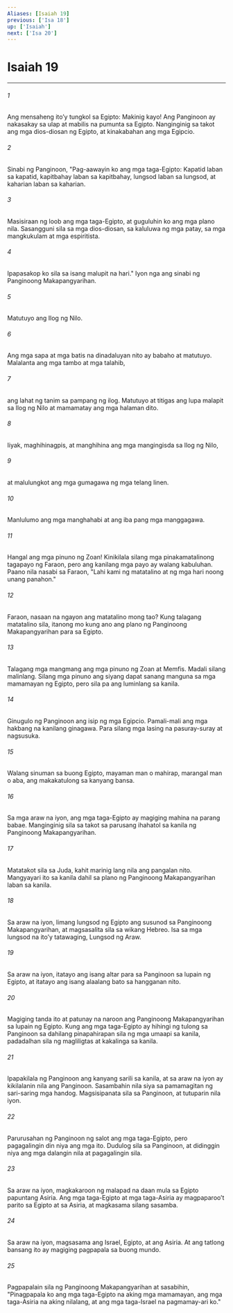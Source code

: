 ```yaml
---
Aliases: [Isaiah 19]
previous: ['Isa 18']
up: ['Isaiah']
next: ['Isa 20']
---
```

# Isaiah 19

***

###### 1
Ang mensaheng itoʼy tungkol sa Egipto: Makinig kayo! Ang Panginoon ay nakasakay sa ulap at mabilis na pumunta sa Egipto. Nanginginig sa takot ang mga dios-diosan ng Egipto, at kinakabahan ang mga Egipcio. 

###### 2
Sinabi ng Panginoon, "Pag-aawayin ko ang mga taga-Egipto: Kapatid laban sa kapatid, kapitbahay laban sa kapitbahay, lungsod laban sa lungsod, at kaharian laban sa kaharian. 

###### 3
Masisiraan ng loob ang mga taga-Egipto, at guguluhin ko ang mga plano nila. Sasangguni sila sa mga dios-diosan, sa kaluluwa ng mga patay, sa mga mangkukulam at mga espiritista. 

###### 4
Ipapasakop ko sila sa isang malupit na hari." Iyon nga ang sinabi ng Panginoong Makapangyarihan. 

###### 5
Matutuyo ang Ilog ng Nilo. 

###### 6
Ang mga sapa at mga batis na dinadaluyan nito ay babaho at matutuyo. Malalanta ang mga tambo at mga talahib, 

###### 7
ang lahat ng tanim sa pampang ng ilog. Matutuyo at titigas ang lupa malapit sa Ilog ng Nilo at mamamatay ang mga halaman dito. 

###### 8
Iiyak, maghihinagpis, at manghihina ang mga mangingisda sa Ilog ng Nilo, 

###### 9
at malulungkot ang mga gumagawa ng mga telang linen. 

###### 10
Manlulumo ang mga manghahabi at ang iba pang mga manggagawa. 

###### 11
Hangal ang mga pinuno ng Zoan! Kinikilala silang mga pinakamatalinong tagapayo ng Faraon, pero ang kanilang mga payo ay walang kabuluhan. Paano nila nasabi sa Faraon, "Lahi kami ng matatalino at ng mga hari noong unang panahon." 

###### 12
Faraon, nasaan na ngayon ang matatalino mong tao? Kung talagang matatalino sila, itanong mo kung ano ang plano ng Panginoong Makapangyarihan para sa Egipto. 

###### 13
Talagang mga mangmang ang mga pinuno ng Zoan at Memfis. Madali silang malinlang. Silang mga pinuno ang siyang dapat sanang manguna sa mga mamamayan ng Egipto, pero sila pa ang luminlang sa kanila. 

###### 14
Ginugulo ng Panginoon ang isip ng mga Egipcio. Pamali-mali ang mga hakbang na kanilang ginagawa. Para silang mga lasing na pasuray-suray at nagsusuka. 

###### 15
Walang sinuman sa buong Egipto, mayaman man o mahirap, marangal man o aba, ang makakatulong sa kanyang bansa. 

###### 16
Sa mga araw na iyon, ang mga taga-Egipto ay magiging mahina na parang babae. Manginginig sila sa takot sa parusang ihahatol sa kanila ng Panginoong Makapangyarihan. 

###### 17
Matatakot sila sa Juda, kahit marinig lang nila ang pangalan nito. Mangyayari ito sa kanila dahil sa plano ng Panginoong Makapangyarihan laban sa kanila. 

###### 18
Sa araw na iyon, limang lungsod ng Egipto ang susunod sa Panginoong Makapangyarihan, at magsasalita sila sa wikang Hebreo. Isa sa mga lungsod na itoʼy tatawaging, Lungsod ng Araw. 

###### 19
Sa araw na iyon, itatayo ang isang altar para sa Panginoon sa lupain ng Egipto, at itatayo ang isang alaalang bato sa hangganan nito. 

###### 20
Magiging tanda ito at patunay na naroon ang Panginoong Makapangyarihan sa lupain ng Egipto. Kung ang mga taga-Egipto ay hihingi ng tulong sa Panginoon sa dahilang pinapahirapan sila ng mga umaapi sa kanila, padadalhan sila ng magliligtas at kakalinga sa kanila. 

###### 21
Ipapakilala ng Panginoon ang kanyang sarili sa kanila, at sa araw na iyon ay kikilalanin nila ang Panginoon. Sasambahin nila siya sa pamamagitan ng sari-saring mga handog. Magsisipanata sila sa Panginoon, at tutuparin nila iyon. 

###### 22
Parurusahan ng Panginoon ng salot ang mga taga-Egipto, pero pagagalingin din niya ang mga ito. Dudulog sila sa Panginoon, at didinggin niya ang mga dalangin nila at pagagalingin sila. 

###### 23
Sa araw na iyon, magkakaroon ng malapad na daan mula sa Egipto papuntang Asiria. Ang mga taga-Egipto at mga taga-Asiria ay magpaparooʼt parito sa Egipto at sa Asiria, at magkasama silang sasamba. 

###### 24
Sa araw na iyon, magsasama ang Israel, Egipto, at ang Asiria. At ang tatlong bansang ito ay magiging pagpapala sa buong mundo. 

###### 25
Pagpapalain sila ng Panginoong Makapangyarihan at sasabihin, "Pinagpapala ko ang mga taga-Egipto na aking mga mamamayan, ang mga taga-Asiria na aking nilalang, at ang mga taga-Israel na pagmamay-ari ko."
